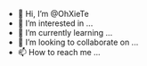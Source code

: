 - 👋 Hi, I’m @OhXieTe
- 👀 I’m interested in ...
- 🌱 I’m currently learning ...
- 💞️ I’m looking to collaborate on ...
- 📫 How to reach me ...

<!---
OhXieTe/OhXieTe is a ✨ special ✨ repository because its `README.md` (this file) appears on your GitHub profile.
You can click the Preview link to take a look at your changes.
--->
